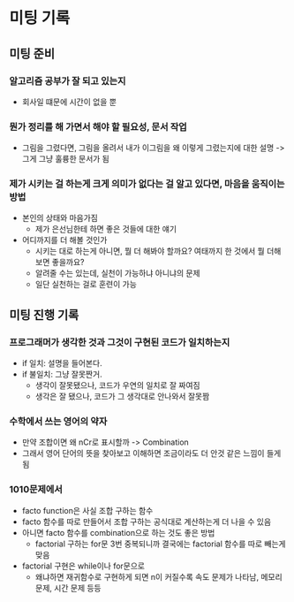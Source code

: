 # 미팅 기록

## 미팅 준비

### 알고리즘 공부가 잘 되고 있는지

- 회사일 떄문에 시간이 없을 뿐

### 뭔가 정리를 해 가면서 해야 할 필요성, 문서 작업

- 그림을 그렸다면, 그림을 올려서 내가 이그림을 왜 이렇게 그렸는지에 대한 설명 -> 그게 그냥 훌륭한 문서가 됨

### 제가 시키는 걸 하는게 크게 의미가 없다는 걸 알고 있다면, 마음을 움직이는 방법

- 본인의 상태와 마음가짐
  - 제가 은선님한테 하면 좋은 것들에 대한 얘기
- 어디까지를 더 해볼 것인가
  - 시키는 대로 하는게 아니면, 뭘 더 해봐야 할까요? 여태까지 한 것에서 뭘 더해보면 좋을까요?
  - 알려줄 수는 있는데, 실천이 가능하냐 아니냐의 문제
  - 일단 실천하는 걸로 훈련이 가능

## 미팅 진행 기록

### 프로그래머가 생각한 것과 그것이 구현된 코드가 일치하는지

- if 일치: 설명을 들어본다.
- if 불일치: 그냥 잘못짠거.
  - 생각이 잘못됐으나, 코드가 우연의 일치로 잘 짜여짐
  - 생각은 잘 됐으나, 코드가 그 생각대로 안나와서 잘못짬

### 수학에서 쓰는 영어의 약자

- 만약 조합이면 왜 nCr로 표시할까 -> Combination
- 그래서 영어 단어의 뜻을 찾아보고 이해하면 조금이라도 더 안것 같은 느낌이 들게 됨

### 1010문제에서

- facto function은 사실 조합 구하는 함수
- facto 함수를 따로 만들어서 조합 구하는 공식대로 계산하는게 더 나을 수 있음
- 아니면 facto 함수를 combination으로 하는 것도 좋은 방법
  - factorial 구하는 for문 3번 중복되니까 결국에는 factorial 함수를 따로 빼는게 맞음
- factorial 구현은 while이나 for문으로
  - 왜냐하면 재귀함수로 구현하게 되면 n이 커질수록 속도 문제가 나타남, 메모리 문제, 시간 문제 등등
